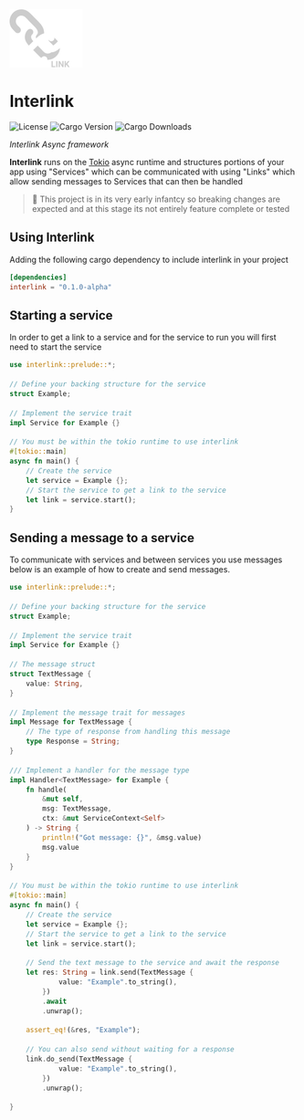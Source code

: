 <img src="assets/logo-128.png" width="128" height="auto">


# Interlink

![License](https://img.shields.io/github/license/jacobtread/interlink?style=for-the-badge)
![Cargo Version](https://img.shields.io/crates/v/interlink?style=for-the-badge)
![Cargo Downloads](https://img.shields.io/crates/d/interlink?style=for-the-badge)

*Interlink Async framework*

**Interlink** runs on the [Tokio](https://tokio.rs/) async runtime and structures portions of your
app using "Services" which can be communicated with using "Links" which allow sending messages to
Services that can then be handled

> 🚩 This project is in its very early infantcy so breaking changes are
> expected and at this stage its not entirely feature complete or tested 

## Using Interlink

Adding the following cargo dependency to include interlink in your project

```toml
[dependencies]
interlink = "0.1.0-alpha" 
```

## Starting a service

In order to get a link to a service and for the service to run you will first need to start the service


```rust
use interlink::prelude::*;

// Define your backing structure for the service
struct Example;

// Implement the service trait
impl Service for Example {}

// You must be within the tokio runtime to use interlink
#[tokio::main]
async fn main() {
    // Create the service
    let service = Example {};
    // Start the service to get a link to the service
    let link = service.start();
}

```

## Sending a message to a service

To communicate with services and between services you use messages below
is an example of how to create and send messages.

```rust
use interlink::prelude::*;

// Define your backing structure for the service
struct Example;

// Implement the service trait
impl Service for Example {}

// The message struct
struct TextMessage {
    value: String,
}

// Implement the message trait for messages
impl Message for TextMessage {
    // The type of response from handling this message
    type Response = String;
}

/// Implement a handler for the message type
impl Handler<TextMessage> for Example {
    fn handle(
        &mut self, 
        msg: TextMessage, 
        ctx: &mut ServiceContext<Self>
    ) -> String {
        println!("Got message: {}", &msg.value)
        msg.value
    }
}

// You must be within the tokio runtime to use interlink
#[tokio::main]
async fn main() {
    // Create the service
    let service = Example {};
    // Start the service to get a link to the service
    let link = service.start();

    // Send the text message to the service and await the response
    let res: String = link.send(TextMessage {
            value: "Example".to_string(),
        })
        .await
        .unwrap();

    assert_eq!(&res, "Example");

    // You can also send without waiting for a response
    link.do_send(TextMessage {
            value: "Example".to_string(),
        })
        .unwrap();

}

```
